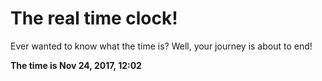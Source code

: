 # The real time clock!

Ever wanted to know what the time is? Well, your journey is about to end!

**The time is Nov 24, 2017, 12:02**